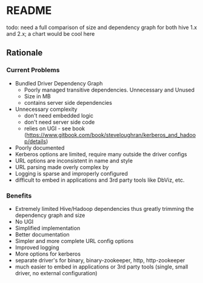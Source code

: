 # README

todo: need a full comparison of size and dependency graph for both hive 1.x and 2.x; a chart would be cool here

## Rationale

### Current Problems

* Bundled Driver Dependency Graph
  * Poorly managed transitive dependencies.  Unnecessary and Unused
  * Size in MB
  * contains server side dependencies
* Unnecessary complexity
  * don't need embedded logic
  * don't need server side code
  * relies on UGI - see book (https://www.gitbook.com/book/steveloughran/kerberos_and_hadoop/details)
* Poorly documented
* Kerberos options are limited, require many outside the driver configs
* URL options are inconsistent in name and style
* URL parsing made overly complex by 
* Logging is sparse and improperly configured
* difficult to embed in applications and 3rd party tools like DbViz, etc.

### Benefits
* Extremely limited Hive/Hadoop dependencies thus greatly trimming the dependency graph and size
* No UGI
* Simplified implementation
* Better documentation
* Simpler and more complete URL config options
* Improved logging
* More options for kerberos
* separate driver's for binary, binary-zookeeper, http, http-zookeeper
* much easier to embed in applications or 3rd party tools (single, small driver, no external configuration)
